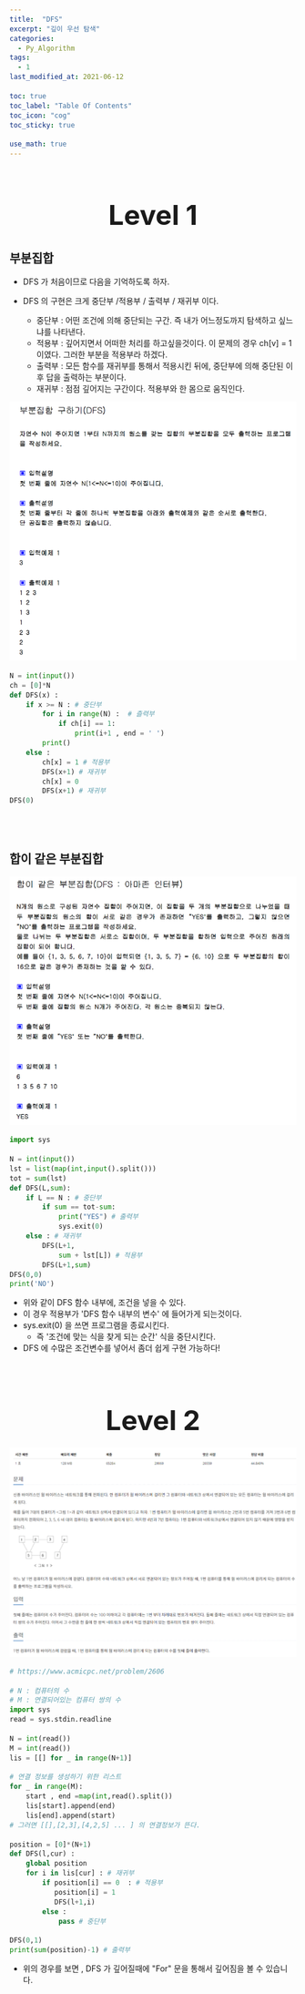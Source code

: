 ```yaml
---
title:  "DFS"
excerpt: "깊이 우선 탐색"
categories:
  - Py_Algorithm
tags:
  - 1
last_modified_at: 2021-06-12

toc: true
toc_label: "Table Of Contents"
toc_icon: "cog"
toc_sticky: true

use_math: true
---
```


<br>

# <center><font size="15"> Level 1 </font></center>

## 부분집합

- DFS 가 처음이므로 다음을 기억하도록 하자.

- DFS 의 구현은 크게 중단부 /적용부 / 출력부 / 재귀부 이다.
  - 중단부 : 어떤 조건에 의해 중단되는 구간. 즉 내가 어느정도까지 탐색하고 싶느냐를 나타낸다.
  - 적용부 : 깊어지면서 어떠한 처리를 하고싶을것이다. 이 문제의 경우 ch[v] = 1 이였다. 그러한 부분을 적용부라 하겠다.
  - 출력부 : 모든 함수를 재귀부를 통해서 적용시킨 뒤에, 중단부에 의해 중단된 이후 답을 출력하는 부분이다. 
  - 재귀부 : 점점 깊어지는 구간이다. 적용부와 한 몸으로 움직인다.

![png](/assets/images/Py_Algorithm/5_1.png)

```python
N = int(input())
ch = [0]*N
def DFS(x) :
    if x >= N : # 중단부
        for i in range(N) :  # 츨력부
            if ch[i] == 1:
                print(i+1 , end = ' ')
        print()
    else :
        ch[x] = 1 # 적용부
        DFS(x+1) # 재귀부
        ch[x] = 0 
        DFS(x+1) # 재귀부
DFS(0)
```

<br>

<br>

## 합이 같은 부분집합

![png](/assets/images/Py_Algorithm/5_2.png)

```python
import sys

N = int(input())
lst = list(map(int,input().split()))
tot = sum(lst)
def DFS(L,sum):
    if L == N : # 중단부 
        if sum == tot-sum:
            print("YES") # 출력부
            sys.exit(0) 
    else : # 재귀부
        DFS(L+1,
            sum + lst[L]) # 적용부 
        DFS(L+1,sum) 
DFS(0,0)
print('NO')
```

- 위와 같이 DFS 함수 내부에, 조건을 넣을 수 있다. 
- 이 경우 적용부가 'DFS 함수 내부의 변수' 에 들어가게 되는것이다.
- sys.exit(0) 을 쓰면 프로그램을 종료시킨다. 
  - 즉 '조건에 맞는 식을 찾게 되는 순간' 식을 중단시킨다.
- DFS 에 수많은 조건변수를 넣어서 좀더 쉽게 구현 가능하다!

<br>

<br>

# <center><font size="15"> Level 2 </font></center>

![png](/assets/images/Py_Algorithm/5_3.png)

```python
# https://www.acmicpc.net/problem/2606

# N : 컴퓨터의 수
# M : 연결되어있는 컴퓨터 쌍의 수
import sys
read = sys.stdin.readline

N = int(read())
M = int(read())
lis = [[] for _ in range(N+1)]

# 연결 정보를 생성하기 위한 리스트
for _ in range(M):
    start , end =map(int,read().split())
    lis[start].append(end)
    lis[end].append(start)
# 그러면 [[],[2,3],[4,2,5] ... ] 의 연결정보가 뜬다.

position = [0]*(N+1)
def DFS(l,cur) :
    global position
    for i in lis[cur] : # 재귀부
        if position[i] == 0  : # 적용부
           position[i] = 1 
           DFS(l+1,i)
        else : 
            pass # 중단부 

DFS(0,1)
print(sum(position)-1) # 출력부
```

- 위의 경우를 보면 , DFS 가 깊어질때에 "For" 문을 통해서 깊어짐을 볼 수 있습니다. 
